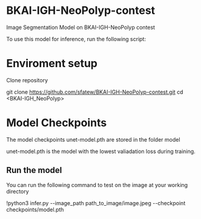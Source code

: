 # BKAI-IGH-NeoPolyp-contest
Image Segmentation Model on BKAI-IGH-NeoPolyp contest

To use this model for inference, run the following script:

# Enviroment setup
Clone repository

 git clone <https://github.com/sfatew/BKAI-IGH-NeoPolyp-contest.git>
 cd <BKAI-IGH_NeoPolyp>

# Model Checkpoints

The model checkpoints unet-model.pth are stored in the folder model 

unet-model.pth is the model with the lowest valiadation loss during training.

## Run the model

You can run the following command to test on the image at your working directory

!python3 infer.py --image_path path_to_image/image.jpeg --checkpoint checkpoints/model.pth

